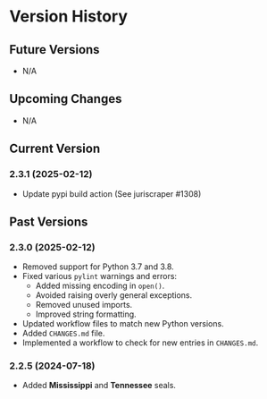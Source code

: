 # Version History

## Future Versions
- N/A

## Upcoming Changes
- N/A

## Current Version

### 2.3.1 (2025-02-12)
- Update pypi build action (See juriscraper #1308)

## Past Versions

### 2.3.0 (2025-02-12)
- Removed support for Python 3.7 and 3.8.
- Fixed various `pylint` warnings and errors:
  - Added missing encoding in `open()`.
  - Avoided raising overly general exceptions.
  - Removed unused imports.
  - Improved string formatting.
- Updated workflow files to match new Python versions.
- Added `CHANGES.md` file.
- Implemented a workflow to check for new entries in `CHANGES.md`.

### 2.2.5 (2024-07-18)
- Added **Mississippi** and **Tennessee** seals.
